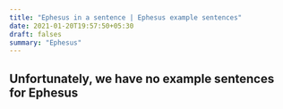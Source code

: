 ```yaml
---
title: "Ephesus in a sentence | Ephesus example sentences"
date: 2021-01-20T19:57:50+05:30
draft: falses
summary: "Ephesus"
---
```

## Unfortunately, we have no example sentences for Ephesus                 

